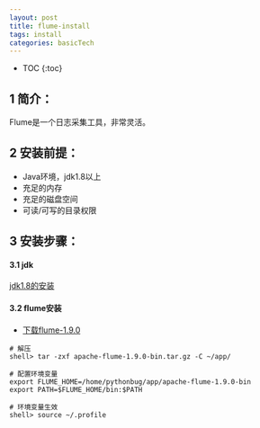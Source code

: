 ```yaml
---
layout: post
title: flume-install
tags: install
categories: basicTech
---
```


* TOC
{:toc}


## 1 简介：
Flume是一个日志采集工具，非常灵活。

## 2 安装前提：
- Java环境，jdk1.8以上
- 充足的内存
- 充足的磁盘空间
- 可读/可写的目录权限

## 3 安装步骤：
#### 3.1 jdk
[jdk1.8的安装](https://www.pythonbug.com/basictech/jdk1.8-install/)

#### 3.2 flume安装
- [下载flume-1.9.0](http://mirror.bit.edu.cn/apache/flume/1.9.0/apache-flume-1.9.0-bin.tar.gz)

~~~shell
# 解压
shell> tar -zxf apache-flume-1.9.0-bin.tar.gz -C ~/app/

# 配置环境变量
export FLUME_HOME=/home/pythonbug/app/apache-flume-1.9.0-bin
export PATH=$FLUME_HOME/bin:$PATH

# 环境变量生效
shell> source ~/.profile
~~~
